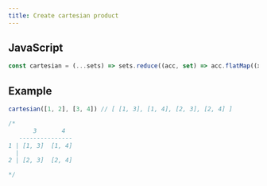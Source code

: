 ```yaml
---
title: Create cartesian product
---
```


## JavaScript
```js
const cartesian = (...sets) => sets.reduce((acc, set) => acc.flatMap((x) => set.map((y) => [...x, y])), [[]])
```

## Example
```js
cartesian([1, 2], [3, 4]) // [ [1, 3], [1, 4], [2, 3], [2, 4] ]

/*
       3       4
   ---------------
1 | [1, 3]  [1, 4]
  |
2 | [2, 3]  [2, 4]

*/
```
